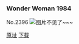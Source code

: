 ### Wonder Woman 1984
No.2396
![图片不见了~~~](https://imgs.xkcd.com/comics/wonder_woman_1984.png)

[原址](https://xkcd.com//2396) [下载](https://imgs.xkcd.com/comics/wonder_woman_1984.png)

